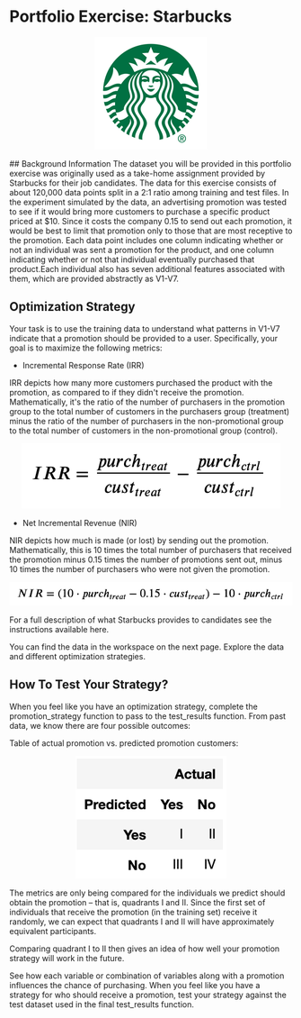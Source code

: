 # Portfolio Exercise: Starbucks
<p align="center">

  <img src="logo.png">

</p>
## Background Information
The dataset you will be provided in this portfolio exercise was originally used as a take-home assignment provided by Starbucks for their job candidates. The data for this exercise consists of about 120,000 data points split in a 2:1 ratio among training and test files. In the experiment simulated by the data, an advertising promotion was tested to see if it would bring more customers to purchase a specific product priced at $10. Since it costs the company 0.15 to send out each promotion, it would be best to limit that promotion only to those that are most receptive to the promotion. Each data point includes one column indicating whether or not an individual was sent a promotion for the product, and one column indicating whether or not that individual eventually purchased that product.Each individual also has seven additional features associated with them, which are provided abstractly as V1-V7.

## Optimization Strategy
Your task is to use the training data to understand what patterns in V1-V7 indicate that a promotion should be provided to a user. Specifically, your goal is to maximize the following metrics:

* Incremental Response Rate (IRR)

IRR depicts how many more customers purchased the product with the promotion, as compared to if they didn't receive the promotion. Mathematically, it's the ratio of the number of purchasers in the promotion group to the total number of customers in the purchasers group (treatment) minus the ratio of the number of purchasers in the non-promotional group to the total number of customers in the non-promotional group (control).
<p align="center">

  <img src="IRR.png">

</p>

* Net Incremental Revenue (NIR)

NIR depicts how much is made (or lost) by sending out the promotion. Mathematically, this is 10 times the total number of purchasers that received the promotion minus 0.15 times the number of promotions sent out, minus 10 times the number of purchasers who were not given the promotion.
<p align="center">

  <img src="NIR.png">

</p>

For a full description of what Starbucks provides to candidates see the instructions available here.

You can find the data in the workspace on the next page. Explore the data and different optimization strategies.

## How To Test Your Strategy?
When you feel like you have an optimization strategy, complete the promotion_strategy function to pass to the test_results function.
From past data, we know there are four possible outcomes:

Table of actual promotion vs. predicted promotion customers:
<p align="center">

  <img src="confusion_matrix.png">

</p>

The metrics are only being compared for the individuals we predict should obtain the promotion – that is, quadrants I and II. Since the first set of individuals that receive the promotion (in the training set) receive it randomly, we can expect that quadrants I and II will have approximately equivalent participants.

Comparing quadrant I to II then gives an idea of how well your promotion strategy will work in the future.

See how each variable or combination of variables along with a promotion influences the chance of purchasing. When you feel like you have a strategy for who should receive a promotion, test your strategy against the test dataset used in the final test_results function.